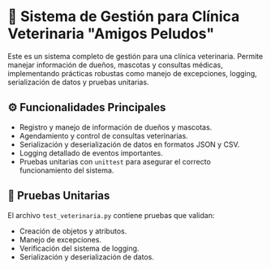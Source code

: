 # 🐾 Sistema de Gestión para Clínica Veterinaria "Amigos Peludos"

Este es un sistema completo de gestión para una clínica veterinaria. Permite manejar información de dueños, mascotas y consultas médicas, implementando prácticas robustas como manejo de excepciones, logging, serialización de datos y pruebas unitarias.


## ⚙️ Funcionalidades Principales

- Registro y manejo de información de dueños y mascotas.
- Agendamiento y control de consultas veterinarias.
- Serialización y deserialización de datos en formatos JSON y CSV.
- Logging detallado de eventos importantes.
- Pruebas unitarias con `unittest` para asegurar el correcto funcionamiento del sistema.

## 🧪 Pruebas Unitarias

El archivo `test_veterinaria.py` contiene pruebas que validan:

- Creación de objetos y atributos.
- Manejo de excepciones.
- Verificación del sistema de logging.
- Serialización y deserialización de datos.


